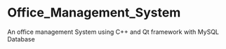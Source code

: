 # Office_Management_System
An office management System using C++ and Qt framework with MySQL Database

